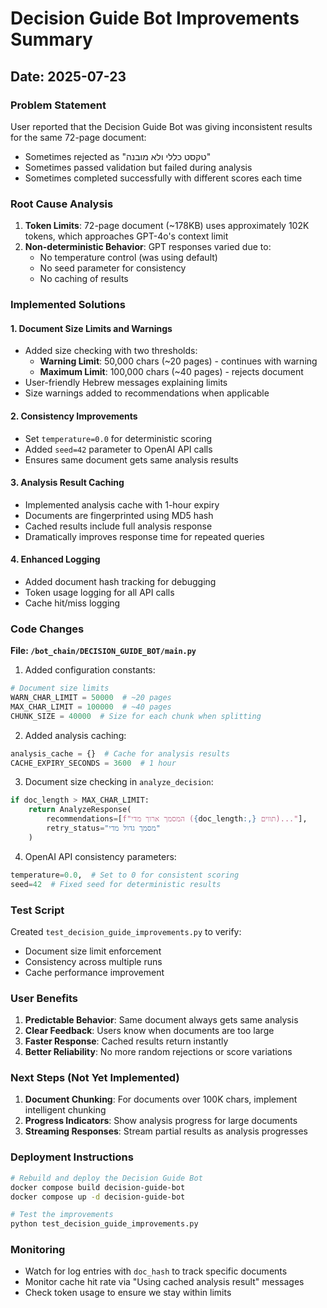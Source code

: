 # Decision Guide Bot Improvements Summary

## Date: 2025-07-23

### Problem Statement
User reported that the Decision Guide Bot was giving inconsistent results for the same 72-page document:
- Sometimes rejected as "טקסט כללי ולא מובנה"
- Sometimes passed validation but failed during analysis
- Sometimes completed successfully with different scores each time

### Root Cause Analysis
1. **Token Limits**: 72-page document (~178KB) uses approximately 102K tokens, which approaches GPT-4o's context limit
2. **Non-deterministic Behavior**: GPT responses varied due to:
   - No temperature control (was using default)
   - No seed parameter for consistency
   - No caching of results

### Implemented Solutions

#### 1. Document Size Limits and Warnings
- Added size checking with two thresholds:
  - **Warning Limit**: 50,000 chars (~20 pages) - continues with warning
  - **Maximum Limit**: 100,000 chars (~40 pages) - rejects document
- User-friendly Hebrew messages explaining limits
- Size warnings added to recommendations when applicable

#### 2. Consistency Improvements
- Set `temperature=0.0` for deterministic scoring
- Added `seed=42` parameter to OpenAI API calls
- Ensures same document gets same analysis results

#### 3. Analysis Result Caching
- Implemented analysis cache with 1-hour expiry
- Documents are fingerprinted using MD5 hash
- Cached results include full analysis response
- Dramatically improves response time for repeated queries

#### 4. Enhanced Logging
- Added document hash tracking for debugging
- Token usage logging for all API calls
- Cache hit/miss logging

### Code Changes

**File: `/bot_chain/DECISION_GUIDE_BOT/main.py`**

1. Added configuration constants:
```python
# Document size limits
WARN_CHAR_LIMIT = 50000  # ~20 pages
MAX_CHAR_LIMIT = 100000  # ~40 pages
CHUNK_SIZE = 40000  # Size for each chunk when splitting
```

2. Added analysis caching:
```python
analysis_cache = {}  # Cache for analysis results
CACHE_EXPIRY_SECONDS = 3600  # 1 hour
```

3. Document size checking in `analyze_decision`:
```python
if doc_length > MAX_CHAR_LIMIT:
    return AnalyzeResponse(
        recommendations=[f"המסמך ארוך מדי ({doc_length:,} תווים)..."],
        retry_status="מסמך גדול מדי"
    )
```

4. OpenAI API consistency parameters:
```python
temperature=0.0,  # Set to 0 for consistent scoring
seed=42  # Fixed seed for deterministic results
```

### Test Script
Created `test_decision_guide_improvements.py` to verify:
- Document size limit enforcement
- Consistency across multiple runs
- Cache performance improvement

### User Benefits
1. **Predictable Behavior**: Same document always gets same analysis
2. **Clear Feedback**: Users know when documents are too large
3. **Faster Response**: Cached results return instantly
4. **Better Reliability**: No more random rejections or score variations

### Next Steps (Not Yet Implemented)
1. **Document Chunking**: For documents over 100K chars, implement intelligent chunking
2. **Progress Indicators**: Show analysis progress for large documents
3. **Streaming Responses**: Stream partial results as analysis progresses

### Deployment Instructions
```bash
# Rebuild and deploy the Decision Guide Bot
docker compose build decision-guide-bot
docker compose up -d decision-guide-bot

# Test the improvements
python test_decision_guide_improvements.py
```

### Monitoring
- Watch for log entries with `doc_hash` to track specific documents
- Monitor cache hit rate via "Using cached analysis result" messages
- Check token usage to ensure we stay within limits